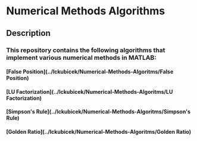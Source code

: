 # Numerical Methods Algorithms

## Description
### This repository contains the following algorithms that implement various numerical methods in MATLAB:
#### [False Position](../lckubicek/Numerical-Methods-Algoritms/False Position)
#### [LU Factorization](../lckubicek/Numerical-Methods-Algoritms/LU Factorization)
#### [Simpson's Rule](../lckubicek/Numerical-Methods-Algoritms/Simpson's Rule)
#### [Golden Ratio](../lckubicek/Numerical-Methods-Algoritms/Golden Ratio)
